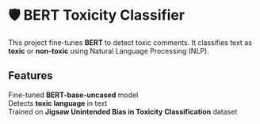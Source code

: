 # 🛡️ BERT Toxicity Classifier  

This project fine-tunes **BERT** to detect toxic comments. It classifies text as **toxic** or **non-toxic** using Natural Language Processing (NLP).  

## Features  
Fine-tuned **BERT-base-uncased** model  
Detects **toxic language** in text  
Trained on **Jigsaw Unintended Bias in Toxicity Classification** dataset  

